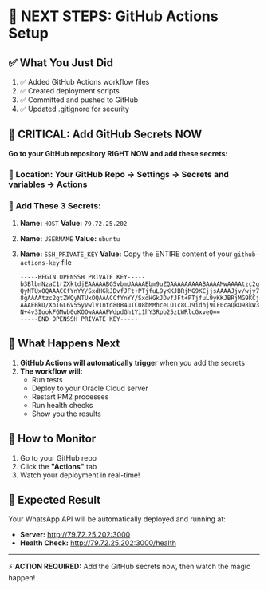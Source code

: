 # 🎯 NEXT STEPS: GitHub Actions Setup

## ✅ What You Just Did
1. ✅ Added GitHub Actions workflow files
2. ✅ Created deployment scripts
3. ✅ Committed and pushed to GitHub
4. ✅ Updated .gitignore for security

## 🔧 CRITICAL: Add GitHub Secrets NOW

**Go to your GitHub repository RIGHT NOW and add these secrets:**

### 📍 Location: Your GitHub Repo → Settings → Secrets and variables → Actions

### 🔑 Add These 3 Secrets:

1. **Name:** `HOST`
   **Value:** `79.72.25.202`

2. **Name:** `USERNAME` 
   **Value:** `ubuntu`

3. **Name:** `SSH_PRIVATE_KEY`
   **Value:** Copy the ENTIRE content of your `github-actions-key` file
   ```
   -----BEGIN OPENSSH PRIVATE KEY-----
   b3BlbnNzaC1rZXktdjEAAAAABG5vbmUAAAAEbm9uZQAAAAAAAAABAAAAMwAAAAtzc2gtZW
   QyNTUxOQAAACCfYnYY/SxdHGkJDvfJFt+PTjfuL9yKKJBRjMG9KCjjsAAAAJjv/wjy7/8I
   8gAAAAtzc2gtZWQyNTUxOQAAACCfYnYY/SxdHGkJDvfJFt+PTjfuL9yKKJBRjMG9KCjjsA
   AAAEBkD/XoIGL6V55yVwlv1ntd80B4uIC08bMMhceLO1c8CJ9idhj9LF0caQkO98kW349O
   N+4v3IookFGMwb0oKOOwAAAAFWdpdGh1Yi1hY3Rpb25zLWRlcGxveQ==
   -----END OPENSSH PRIVATE KEY-----
   ```

## 🚀 What Happens Next

1. **GitHub Actions will automatically trigger** when you add the secrets
2. **The workflow will:**
   - Run tests
   - Deploy to your Oracle Cloud server
   - Restart PM2 processes
   - Run health checks
   - Show you the results

## 👀 How to Monitor

1. Go to your GitHub repo
2. Click the **"Actions"** tab
3. Watch your deployment in real-time!

## 🎉 Expected Result

Your WhatsApp API will be automatically deployed and running at:
- **Server:** http://79.72.25.202:3000
- **Health Check:** http://79.72.25.202:3000/health

---

⚡ **ACTION REQUIRED:** Add the GitHub secrets now, then watch the magic happen!
